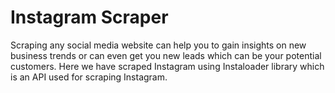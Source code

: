 # Instagram Scraper
Scraping any social media website can help you to gain insights on new business trends or can even get you new leads which can be your potential customers. Here we have scraped Instagram using Instaloader library which is an API used for  scraping Instagram.

